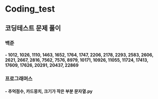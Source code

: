 # Coding_test

## 코딩테스트 문제 풀이

### 백준
#### - 1012, 1026, 1110, 1463, 1652, 1764, 1747, 2206, 2178, 2293, 2583, 2606, 2621, 2667, 2816, 7562, 7576, 8979, 10171, 10926, 11055, 11724, 17413, 17609, 17626, 20291, 20437, 22869

### 프로그래머스
#### - 추억점수, 카드뭉치, 크기가 작은 부분 문자열.py
